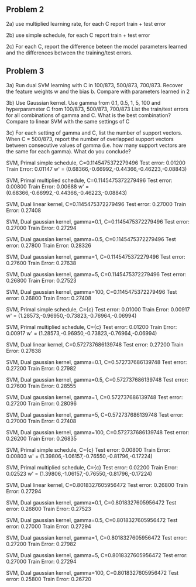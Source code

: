 ## Problem 2

2a) use multiplied learning rate, for each C report train + test error

2b) use simple schedule, for each C report train + test error

2c) For each C, report the difference beteen the model parameters learned and the differences between the training/test errors.

## Problem 3

3a) Run dual SVM learning with C in 100/873, 500/873, 700/873. Recover the feature weights w and the bias b. Compare with
parameters learned in 2

3b) Use Gaussian kernel. Use gamma from 0.1, 0.5, 1, 5, 100 and hyperparameter C from 100/873, 500/873, 700/873
List the train/test errors for all combinations of gamma and C. What is the best combination?
Compare to linear SVM with the same settings of C

3c) For each setting of gamma and C, list the number of support vectors. When C = 500/873, report the number of overlapped
support vectors between consecutive values of gamma (i.e. how many support vectors are the same for each gamma).
What do you conclude?

SVM, Primal simple schedule, C=0.1145475372279496
Test error: 0.01200
Train Error: 0.01147
w' = (0.68366,-0.66992,-0.44366,-0.46223,-0.08843)

SVM, Primal multiplied schedule, C=0.1145475372279496
Test error: 0.00800
Train Error: 0.00688
w' = (0.68366,-0.66992,-0.44366,-0.46223,-0.08843)

SVM, Dual linear kernel, C=0.1145475372279496
Test error: 0.27000
Train Error: 0.27408

SVM, Dual gaussian kernel, gamma=0.1, C=0.1145475372279496
Test error: 0.27000
Train Error: 0.27294

SVM, Dual gaussian kernel, gamma=0.5, C=0.1145475372279496
Test error: 0.27800
Train Error: 0.28326

SVM, Dual gaussian kernel, gamma=1, C=0.1145475372279496
Test error: 0.27600
Train Error: 0.27638

SVM, Dual gaussian kernel, gamma=5, C=0.1145475372279496
Test error: 0.26800
Train Error: 0.27523

SVM, Dual gaussian kernel, gamma=100, C=0.1145475372279496
Test error: 0.26800
Train Error: 0.27408

SVM, Primal simple schedule, C={c}
Test error: 0.01000
Train Error: 0.00917
w' = (1.28573,-0.96950,-0.73823,-0.76964,-0.06994)

SVM, Primal multiplied schedule, C={c}
Test error: 0.01200
Train Error: 0.00917
w' = (1.28573,-0.96950,-0.73823,-0.76964,-0.06994)

SVM, Dual linear kernel, C=0.572737686139748
Test error: 0.27200
Train Error: 0.27638

SVM, Dual gaussian kernel, gamma=0.1, C=0.572737686139748
Test error: 0.27200
Train Error: 0.27982

SVM, Dual gaussian kernel, gamma=0.5, C=0.572737686139748
Test error: 0.27600
Train Error: 0.28555

SVM, Dual gaussian kernel, gamma=1, C=0.572737686139748
Test error: 0.27200
Train Error: 0.28096

SVM, Dual gaussian kernel, gamma=5, C=0.572737686139748
Test error: 0.27000
Train Error: 0.27408

SVM, Dual gaussian kernel, gamma=100, C=0.572737686139748
Test error: 0.26200
Train Error: 0.26835

SVM, Primal simple schedule, C={c}
Test error: 0.00800
Train Error: 0.00803
w' = (1.39806,-1.06157,-0.76550,-0.81796,-0.17224)

SVM, Primal multiplied schedule, C={c}
Test error: 0.02200
Train Error: 0.02523
w' = (1.39806,-1.06157,-0.76550,-0.81796,-0.17224)

SVM, Dual linear kernel, C=0.8018327605956472
Test error: 0.26800
Train Error: 0.27294

SVM, Dual gaussian kernel, gamma=0.1, C=0.8018327605956472
Test error: 0.26800
Train Error: 0.27523

SVM, Dual gaussian kernel, gamma=0.5, C=0.8018327605956472
Test error: 0.27000
Train Error: 0.27294

SVM, Dual gaussian kernel, gamma=1, C=0.8018327605956472
Test error: 0.27200
Train Error: 0.27982

SVM, Dual gaussian kernel, gamma=5, C=0.8018327605956472
Test error: 0.27000
Train Error: 0.27294

SVM, Dual gaussian kernel, gamma=100, C=0.8018327605956472
Test error: 0.25800
Train Error: 0.26720
